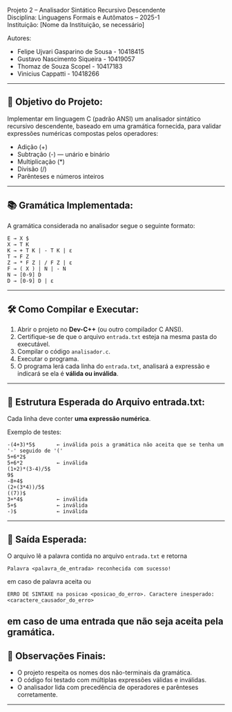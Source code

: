 Projeto 2 – Analisador Sintático Recursivo Descendente  
Disciplina: Linguagens Formais e Autômatos – 2025-1  
Instituição: [Nome da Instituição, se necessário]

Autores:
- Felipe Ujvari Gasparino de Sousa - 10418415
- Gustavo Nascimento Siqueira - 10419057
- Thomaz de Souza Scopel - 10417183
- Vinicius Cappatti - 10418266

------------------------------------------------------------
📌 Objetivo do Projeto:
------------------------------------------------------------
Implementar em linguagem C (padrão ANSI) um analisador sintático recursivo descendente, baseado em uma gramática fornecida, para validar expressões numéricas compostas pelos operadores:
- Adição (+)
- Subtração (-) — unário e binário
- Multiplicação (*)
- Divisão (/)
- Parênteses e números inteiros

------------------------------------------------------------
📚 Gramática Implementada:
------------------------------------------------------------
A gramática considerada no analisador segue o seguinte formato:

    E → X $
    X → T K
    K → + T K | - T K | ε
    T → F Z
    Z → * F Z | / F Z | ε
    F → ( X ) | N | - N
    N → [0-9] D
    D → [0-9] D | ε

------------------------------------------------------------
🛠️ Como Compilar e Executar:
------------------------------------------------------------

1. Abrir o projeto no **Dev-C++** (ou outro compilador C ANSI).
2. Certifique-se de que o arquivo `entrada.txt` esteja na mesma pasta do executável.
3. Compilar o código `analisador.c`.
4. Executar o programa.
5. O programa lerá cada linha do `entrada.txt`, analisará a expressão e indicará se ela é **válida ou inválida**.

------------------------------------------------------------
📂 Estrutura Esperada do Arquivo entrada.txt:
------------------------------------------------------------
Cada linha deve conter **uma expressão numérica**.

Exemplo de testes:

    -(4+3)*5$       ← inválida pois a gramática não aceita que se tenha um '-' seguido de '('
    5+6*2$
    5+6*2           ← inválida
    (1+2)*(3-4)/5$
    9$
    -8+4$
    (2+(3*4))/5$
    ((7))$
    3+*4$           ← inválida
    5+$             ← inválida
    -)$             ← inválida

------------------------------------------------------------
🧪 Saída Esperada:
------------------------------------------------------------
O arquivo lê a palavra contida no arquivo `entrada.txt` e retorna

```
Palavra <palavra_de_entrada> reconhecida com sucesso!
```

em caso de palavra aceita ou

```
ERRO DE SINTAXE na posicao <posicao_do_erro>. Caractere inesperado: <caractere_causador_do_erro>
```

em caso de uma entrada que não seja aceita pela gramática.
------------------------------------------------------------
📌 Observações Finais:
------------------------------------------------------------
- O projeto respeita os nomes dos não-terminais da gramática.
- O código foi testado com múltiplas expressões válidas e inválidas.
- O analisador lida com precedência de operadores e parênteses corretamente.

------------------------------------------------------------

